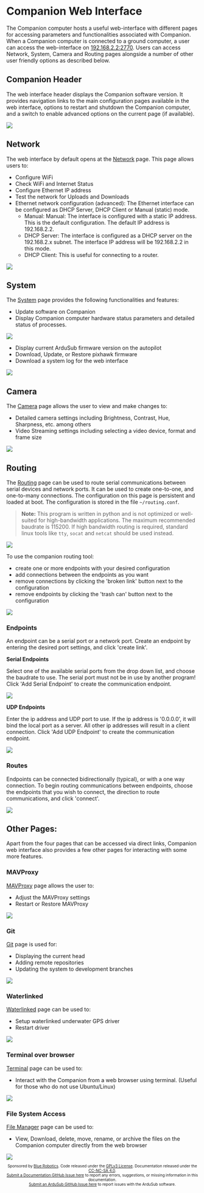 # Companion Web Interface

The Companion computer hosts a useful web-interface with different pages for accessing parameters and functionalities associated with Companion. When a Companion computer is connected to a ground computer, a user can access the web-interface on [192.168.2.2:2770](http://192.168.2.2:2770). Users can access Network, System, Camera and Routing pages alongside a number of other user friendly options as described below.

## Companion Header

The web interface header displays the Companion software version. It provides navigation links to the main configuration pages available in the web interface, options to restart and shutdown the Companion computer, and a switch to enable advanced options on the current page (if available).

<img src="/images/companionversion.png" class="img-responsive img-center" style="max-width:750px" />

## Network

The web interface by default opens at the [Network](http://192.168.2.2:2770/network) page. This page allows users to:

- Configure WiFi
- Check WiFi and Internet Status 
- Configure Ethernet IP address
- Test the network for Uploads and Downloads
- Ethernet network configuration (advanced): The Ethernet interface can be configured as DHCP Server, DHCP Client or Manual (static) mode.
  - Manual: Manual: The interface is configured with a static IP address. This is the default configuration. The default IP address is 192.168.2.2.
  - DHCP Server: The interface is configured as a DHCP server on the 192.168.2.x subnet. The interface IP address will be 192.168.2.2 in this mode.
  - DHCP Client: This is useful for connecting to a router.

<img src="/images/Network.png" class="img-responsive img-center" style="max-width:750px" />

## System

The [System](http://192.168.2.2:2770/system) page provides the following functionalities and features:

- Update software on Companion
- Display Companion computer hardware status parameters and detailed status of processes.

<img src="/images/system1.png" class="img-responsive img-center" style="max-width:750px" />

- Display current ArduSub firmware version on the autopilot
- Download, Update, or Restore pixhawk firmware
- Download a system log for the web interface

<img src="/images/system2.png" class="img-responsive img-center" style="max-width:750px" />

## Camera

The [Camera](http://192.168.2.2:2770/camera) page allows the user to view and make changes to:
 
- Detailed camera settings including Brightness, Contrast, Hue, Sharpness, etc. among others
- Video Streaming settings including selecting a video device, format and frame size

<img src="/images/camera.png" class="img-responsive img-center" style="max-width:750px" />

## Routing

The [Routing](http://192.168.2.2:2770/routing) page can be used to route serial communications between serial devices and network ports. It can be used to create one-to-one, and one-to-many connections. The configuration on this page is persistent and loaded at boot. The configuration is stored in the file `~/routing.conf`.

> **Note:** This program is written in python and is not optimized or well-suited for high-bandwidth applications. The maximum recommended baudrate is 115200. If high bandwidth routing is required, standard linux tools like `tty`, `socat` and `netcat` should be used instead.

<img src="/images/companion-routing/routing-setup.png" class="img-responsive img-center" style="max-width:750px" />

To use the companion routing tool:

- create one or more endpoints with your desired configuration
- add connections between the endpoints as you want
- remove connections by clicking the 'broken link' button next to the configuration
- remove endpoints by clicking the 'trash can' button next to the configuration

<img src="/images/companion-routing/configuration.png" class="img-responsive img-center" style="max-width:750px" />

### Endpoints

An endpoint can be a serial port or a network port. Create an endpoint by entering the desired port settings, and click 'create link'.

**Serial Endpoints**

Select one of the available serial ports from the drop down list, and choose the baudrate to use. The serial port must not be in use by another program! Click 'Add Serial Endpoint' to create the communication endpoint.

<img src="/images/companion-routing/serial-endpoint.png" class="img-responsive img-center" style="max-width:750px" />

**UDP Endpoints**

Enter the ip address and UDP port to use. If the ip address is '0.0.0.0', it will bind the local port as a server. All other ip addresses will result in a client connection. Click 'Add UDP Endpoint' to create the communication endpoint.

<img src="/images/companion-routing/udp-endpoint.png" class="img-responsive img-center" style="max-width:750px" />

### Routes

Endpoints can be connected bidirectionally (typical), or with a one way connection. To begin routing communications between endpoints, choose the endpoints that you wish to connect, the direction to route communications, and click 'connect'.

<img src="/images/companion-routing/create-routes.png" class="img-responsive img-center" style="max-width:750px" />


## Other Pages:

Apart from the four pages that can be accessed via direct links, Companion web interface also provides a few other pages for interacting with some more features.

### MAVProxy

[MAVProxy](http://192.168.2.2:2770/mavproxy) page allows the user to:

- Adjust the MAVProxy settings
- Restart or Restore MAVProxy

<img src="/images/mavproxy.png" class="img-responsive img-center" style="max-width:750px" />

### Git

[Git](http://192.168.2.2:2770/git) page is used for:

- Displaying the current head
- Adding remote repositories
- Updating the system to development branches

<img src="/images/git.png" class="img-responsive img-center" style="max-width:750px" />

### Waterlinked

[Waterlinked](http://192.168.2.2:2770/waterlinked) page can be used to: 

- Setup waterlinked underwater GPS driver
- Restart driver

<img src="/images/waterlinked.png" class="img-responsive img-center" style="max-width:750px" />

### Terminal over browser

[Terminal](http://192.168.2.2:8088) page can be used to:

- Interact with the Companion from a web browser using terminal. (Useful for those who do not use Ubuntu/Linux)

<img src="/images/terminal.png" class="img-responsive img-center" style="max-width:750px" />

### File System Access

[File Manager](http://192.168.2.2:7777) page can be used to:
 
- View, Download, delete, move, rename, or archive the files on the Companion computer directly from the web browser

<img src="/images/files.png" class="img-responsive img-center" style="max-width:750px" />


<p style="font-size:10px; text-align:center">
Sponsored by <a href="http://www.bluerobotics.com/">Blue Robotics</a>. Code released under the <a href="https://github.com/bluerobotics/ardusub/blob/master/COPYING.txt">GPLv3 License</a>. Documentation released under the <a href="https://creativecommons.org/licenses/by-nc-sa/4.0/">CC-NC-SA 4.0</a>.<br />
<a href="https://github.com/bluerobotics/ardusub-docs/issues/">Submit a Documentation GitHub Issue here</a> to report any errors, suggestions, or missing information in this documentation.<br />
<a href="https://github.com/bluerobotics/ardusub/issues/">Submit an ArduSub GitHub Issue here</a> to report issues with the ArduSub software.
</p>
